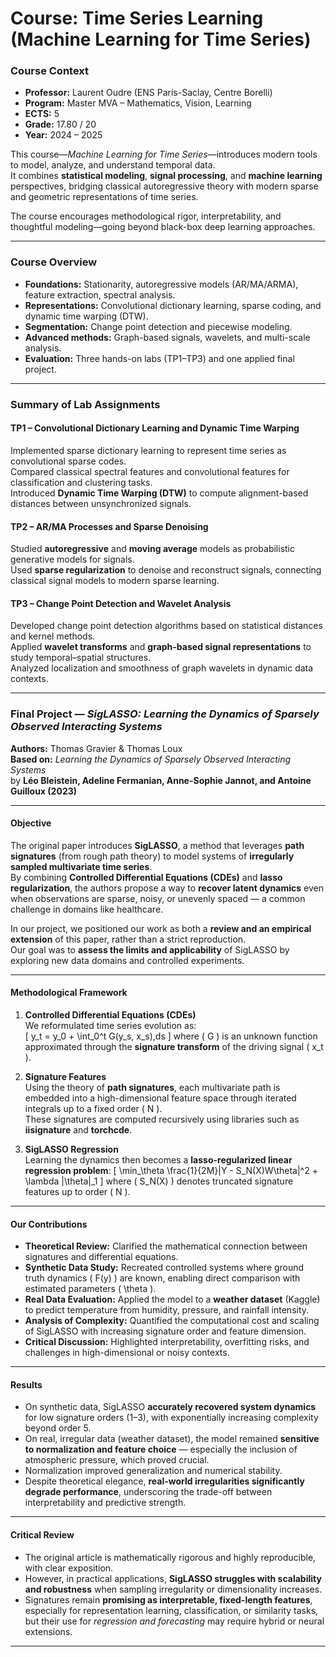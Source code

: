 # Course: Time Series Learning (Machine Learning for Time Series)

### Course Context

- **Professor:** Laurent Oudre (ENS Paris-Saclay, Centre Borelli)  
- **Program:** Master MVA – Mathematics, Vision, Learning  
- **ECTS:** 5  
- **Grade:** 17.80 / 20  
- **Year:** 2024 – 2025  

This course—*Machine Learning for Time Series*—introduces modern tools to model, analyze, and understand temporal data.  
It combines **statistical modeling**, **signal processing**, and **machine learning** perspectives, bridging classical autoregressive theory with modern sparse and geometric representations of time series.

The course encourages methodological rigor, interpretability, and thoughtful modeling—going beyond black-box deep learning approaches.

---

### Course Overview

- **Foundations:** Stationarity, autoregressive models (AR/MA/ARMA), feature extraction, spectral analysis.  
- **Representations:** Convolutional dictionary learning, sparse coding, and dynamic time warping (DTW).  
- **Segmentation:** Change point detection and piecewise modeling.  
- **Advanced methods:** Graph-based signals, wavelets, and multi-scale analysis.  
- **Evaluation:** Three hands-on labs (TP1–TP3) and one applied final project.

---

### Summary of Lab Assignments

#### **TP1 – Convolutional Dictionary Learning and Dynamic Time Warping**
Implemented sparse dictionary learning to represent time series as convolutional sparse codes.  
Compared classical spectral features and convolutional features for classification and clustering tasks.  
Introduced **Dynamic Time Warping (DTW)** to compute alignment-based distances between unsynchronized signals.

#### **TP2 – AR/MA Processes and Sparse Denoising**
Studied **autoregressive** and **moving average** models as probabilistic generative models for signals.  
Used **sparse regularization** to denoise and reconstruct signals, connecting classical signal models to modern sparse learning.

#### **TP3 – Change Point Detection and Wavelet Analysis**
Developed change point detection algorithms based on statistical distances and kernel methods.  
Applied **wavelet transforms** and **graph-based signal representations** to study temporal–spatial structures.  
Analyzed localization and smoothness of graph wavelets in dynamic data contexts.

---

### Final Project — *SigLASSO: Learning the Dynamics of Sparsely Observed Interacting Systems*

**Authors:** Thomas Gravier & Thomas Loux  
**Based on:** *Learning the Dynamics of Sparsely Observed Interacting Systems*  
by **Léo Bleistein, Adeline Fermanian, Anne-Sophie Jannot, and Antoine Guilloux (2023)**  

---

#### **Objective**

The original paper introduces **SigLASSO**, a method that leverages **path signatures** (from rough path theory) to model systems of **irregularly sampled multivariate time series**.  
By combining **Controlled Differential Equations (CDEs)** and **lasso regularization**, the authors propose a way to **recover latent dynamics** even when observations are sparse, noisy, or unevenly spaced — a common challenge in domains like healthcare.

In our project, we positioned our work as both a **review and an empirical extension** of this paper, rather than a strict reproduction.  
Our goal was to **assess the limits and applicability** of SigLASSO by exploring new data domains and controlled experiments.

---

#### **Methodological Framework**

1. **Controlled Differential Equations (CDEs)**  
   We reformulated time series evolution as:  
   \[
   y_t = y_0 + \int_0^t G(y_s, x_s)\,ds
   \]
   where \( G \) is an unknown function approximated through the **signature transform** of the driving signal \( x_t \).

2. **Signature Features**  
   Using the theory of **path signatures**, each multivariate path is embedded into a high-dimensional feature space through iterated integrals up to a fixed order \( N \).  
   These signatures are computed recursively using libraries such as **iisignature** and **torchcde**.

3. **SigLASSO Regression**  
   Learning the dynamics then becomes a **lasso-regularized linear regression problem**:
   \[
   \min_\theta \frac{1}{2M}\|Y - S_N(X)W\theta\|^2 + \lambda \|\theta\|_1
   \]
   where \( S_N(X) \) denotes truncated signature features up to order \( N \).

---

#### **Our Contributions**

- **Theoretical Review:** Clarified the mathematical connection between signatures and differential equations.  
- **Synthetic Data Study:** Recreated controlled systems where ground truth dynamics \( F(y) \) are known, enabling direct comparison with estimated parameters \( \theta \).  
- **Real Data Evaluation:** Applied the model to a **weather dataset** (Kaggle) to predict temperature from humidity, pressure, and rainfall intensity.  
- **Analysis of Complexity:** Quantified the computational cost and scaling of SigLASSO with increasing signature order and feature dimension.  
- **Critical Discussion:** Highlighted interpretability, overfitting risks, and challenges in high-dimensional or noisy contexts.

---

#### **Results**

- On synthetic data, SigLASSO **accurately recovered system dynamics** for low signature orders (1–3), with exponentially increasing complexity beyond order 5.  
- On real, irregular data (weather dataset), the model remained **sensitive to normalization and feature choice** — especially the inclusion of atmospheric pressure, which proved crucial.  
- Normalization improved generalization and numerical stability.  
- Despite theoretical elegance, **real-world irregularities significantly degrade performance**, underscoring the trade-off between interpretability and predictive strength.

---

#### **Critical Review**

- The original article is mathematically rigorous and highly reproducible, with clear exposition.  
- However, in practical applications, **SigLASSO struggles with scalability and robustness** when sampling irregularity or dimensionality increases.  
- Signatures remain **promising as interpretable, fixed-length features**, especially for representation learning, classification, or similarity tasks,  
  but their use for *regression and forecasting* may require hybrid or neural extensions.  

---


